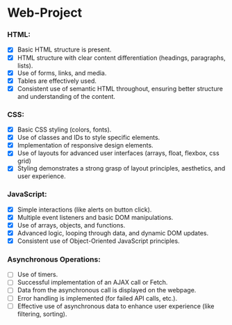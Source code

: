 # Web-Project

### HTML:
- [X] Basic HTML structure is present.
- [X] HTML structure with clear content differentiation (headings, paragraphs, lists).
- [X] Use of forms, links, and media.
- [X] Tables are effectively used.
- [X] Consistent use of semantic HTML throughout, ensuring better structure and understanding of the content.

### CSS:
- [X] Basic CSS styling (colors, fonts).
- [X] Use of classes and IDs to style specific elements.
- [X] Implementation of responsive design elements.
- [X] Use of layouts for advanced user interfaces (arrays, float, flexbox, css grid)
- [X] Styling demonstrates a strong grasp of layout principles, aesthetics, and user experience.

### JavaScript:
- [X] Simple interactions (like alerts on button click).
- [X] Multiple event listeners and basic DOM manipulations.
- [X] Use of arrays, objects, and functions.
- [X] Advanced logic, looping through data, and dynamic DOM updates.
- [X] Consistent use of Object-Oriented JavaScript principles.

### Asynchronous Operations:
- [ ] Use of timers.
- [ ] Successful implementation of an AJAX call or Fetch.
- [ ] Data from the asynchronous call is displayed on the webpage.
- [ ] Error handling is implemented (for failed API calls, etc.).
- [ ] Effective use of asynchronous data to enhance user experience (like filtering, sorting).
